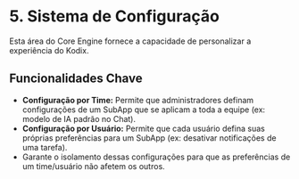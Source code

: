 # 5. Sistema de Configuração

Esta área do Core Engine fornece a capacidade de personalizar a experiência do Kodix.

## Funcionalidades Chave

- **Configuração por Time:** Permite que administradores definam configurações de um SubApp que se aplicam a toda a equipe (ex: modelo de IA padrão no Chat).
- **Configuração por Usuário:** Permite que cada usuário defina suas próprias preferências para um SubApp (ex: desativar notificações de uma tarefa).
- Garante o isolamento dessas configurações para que as preferências de um time/usuário não afetem os outros.
